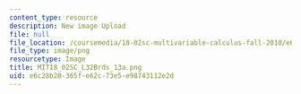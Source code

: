 ```yaml
---
content_type: resource
description: New image Upload
file: null
file_location: /coursemedia/18-02sc-multivariable-calculus-fall-2010/e6c28b28365fe62c73e5e98743112e2d_MIT18_02SC_L32Brds_13a.png
file_type: image/png
resourcetype: Image
title: MIT18_02SC_L32Brds_13a.png
uid: e6c28b28-365f-e62c-73e5-e98743112e2d
---
```

